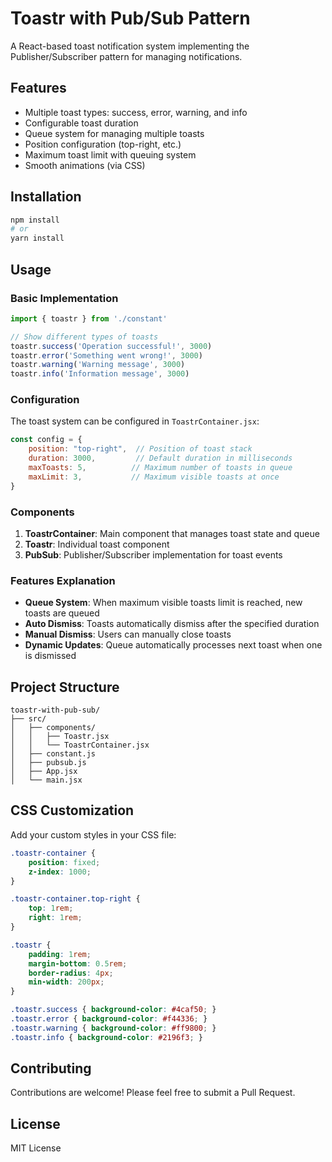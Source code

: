 # Toastr with Pub/Sub Pattern

A React-based toast notification system implementing the Publisher/Subscriber pattern for managing notifications.

## Features

- Multiple toast types: success, error, warning, and info
- Configurable toast duration
- Queue system for managing multiple toasts
- Position configuration (top-right, etc.)
- Maximum toast limit with queuing system
- Smooth animations (via CSS)

## Installation

```bash
npm install
# or
yarn install
```

## Usage

### Basic Implementation

```jsx
import { toastr } from './constant'

// Show different types of toasts
toastr.success('Operation successful!', 3000)
toastr.error('Something went wrong!', 3000)
toastr.warning('Warning message', 3000)
toastr.info('Information message', 3000)
```

### Configuration

The toast system can be configured in `ToastrContainer.jsx`:

```jsx
const config = {
    position: "top-right",  // Position of toast stack
    duration: 3000,         // Default duration in milliseconds
    maxToasts: 5,          // Maximum number of toasts in queue
    maxLimit: 3,           // Maximum visible toasts at once
}
```

### Components

1. **ToastrContainer**: Main component that manages toast state and queue
2. **Toastr**: Individual toast component
3. **PubSub**: Publisher/Subscriber implementation for toast events

### Features Explanation

- **Queue System**: When maximum visible toasts limit is reached, new toasts are queued
- **Auto Dismiss**: Toasts automatically dismiss after the specified duration
- **Manual Dismiss**: Users can manually close toasts
- **Dynamic Updates**: Queue automatically processes next toast when one is dismissed

## Project Structure

```
toastr-with-pub-sub/
├── src/
│   ├── components/
│   │   ├── Toastr.jsx
│   │   └── ToastrContainer.jsx
│   ├── constant.js
│   ├── pubsub.js
│   ├── App.jsx
│   └── main.jsx
```

## CSS Customization

Add your custom styles in your CSS file:

```css
.toastr-container {
    position: fixed;
    z-index: 1000;
}

.toastr-container.top-right {
    top: 1rem;
    right: 1rem;
}

.toastr {
    padding: 1rem;
    margin-bottom: 0.5rem;
    border-radius: 4px;
    min-width: 200px;
}

.toastr.success { background-color: #4caf50; }
.toastr.error { background-color: #f44336; }
.toastr.warning { background-color: #ff9800; }
.toastr.info { background-color: #2196f3; }
```

## Contributing

Contributions are welcome! Please feel free to submit a Pull Request.

## License

MIT License

